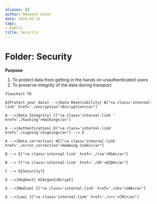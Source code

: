 ```yaml
---
aliases: []
author: Maneesh Sutar
date: 2024-05-31
tags:
- public
title: Security
---
```


# Folder: Security

**Purpose**

1. To protect data from getting in the hands on unauthenticated users
1. To preserve integrity of the data during transport

````mermaid
flowchart TD

A[Protect your data] -->|Data Reversibility| B["<a class='internal-link' href='./encryption'>Encryption</a>"]

A -->|Data Integrity| C["<a class='internal-link ' href='./hashing'>Hashing</a>"]

A -->|Authentication| D["<a class='internal-link' href='./signing'>Signing</a>"] --> E

A -->|Data correction| HC["<a class='internal-link' href='./error_correction'>Hamming Codes</a>"]

B --> E["<a class='internal-link' href='./rsa'>RSA</a>"]

B --> F["<a class='internal-link' href='./dh'>ECDH</a>"]

C --> G{Security?}

G -->|Highest| H[Argon2/Bcrypt]

G -->|Medium| I["<a class='internal-link' href='./sha'>SHA</a>"]

G -->|Low| J["<a class='internal-link' href='./crc'>CRC</a>"]


````
